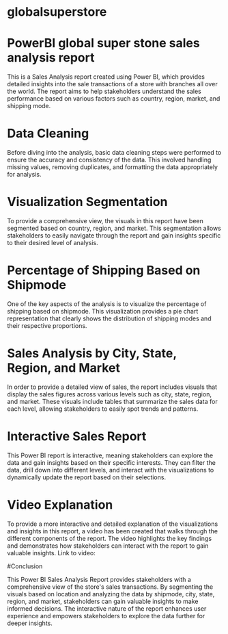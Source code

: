 # globalsuperstore

# PowerBI  global super stone sales analysis report

This is a Sales Analysis report created using Power BI,
which provides detailed insights into the sale transactions of a store with branches all over the world.
The report aims to help stakeholders understand the sales performance based on various 
factors such as country, region, market, and shipping mode.

# Data Cleaning

Before diving into the analysis, 
basic data cleaning steps were performed to ensure the accuracy and consistency of the data.
This involved handling missing values, removing duplicates, 
and formatting the data appropriately for analysis.

# Visualization Segmentation

To provide a comprehensive view, 
the visuals in this report have been segmented based on country,
region, and market. This segmentation allows stakeholders to easily 
navigate through the report and gain insights specific to their desired level of analysis.

# Percentage of Shipping Based on Shipmode

One of the key aspects of the analysis is to visualize the percentage of shipping based on shipmode.
This visualization provides a pie chart representation that 
clearly shows the distribution of shipping modes and their respective proportions.

# Sales Analysis by City, State, Region, and Market

In order to provide a detailed view of sales, 
the report includes visuals that display the sales figures across various levels such as 
city, state, region, and market.
These visuals include tables that summarize the sales data for each level, 
allowing stakeholders to easily spot trends and patterns.

# Interactive Sales Report

This Power BI report is interactive, 
meaning stakeholders can explore the data and gain insights based on their specific interests.
They can filter the data, drill down into different levels, 
and interact with the visualizations to dynamically update the report based on their selections.

# Video Explanation

To provide a more interactive and detailed explanation of the visualizations and insights in this report, 
a video has been created that walks through the different components of the report. 
The video highlights the key findings and demonstrates how stakeholders can interact with the report to gain valuable insights.
Link to video: 

#Conclusion

This Power BI Sales Analysis Report provides stakeholders with a comprehensive view of the store's sales transactions. 
By segmenting the visuals based on location and analyzing the data by shipmode, city, state, region, and market, stakeholders 
can gain valuable insights to make informed decisions. 
The interactive nature of the report enhances user experience and empowers 
stakeholders to explore the data further for deeper insights.
